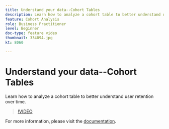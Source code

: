 ```yaml
---
title: Understand your data--Cohort Tables
description: Learn how to analyze a cohort table to better understand user retention over time.
feature: Cohort Analysis
role: Business Practitioner
level: Beginner
doc-type: feature video
thumbnail: 334094.jpg
kt: 8060

---
```


# Understand your data--Cohort Tables

Learn how to analyze a cohort table to better understand user retention over time.

>[!VIDEO](https://video.tv.adobe.com/v/334094/?quality=12&learn=on)

For more information, please visit the [documentation](https://experienceleague.adobe.com/docs/analytics/analyze/analysis-workspace/visualizations/cohort-table/cohort-analysis.html?lang=en).
